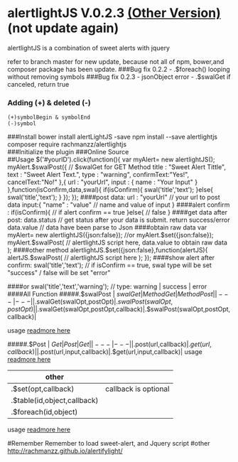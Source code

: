# alertlightJS V.0.2.3  [(Other Version)](https://github.com/rachmanzz/AlertlightJS/releases) (not update again)
alertlightJS is a combination of sweet alerts with jquery

refer to branch master for new update, because not all of npm, bower,and composer package has been update.
###Bug fix 0.2.2
    - .$foreach() looping without removing symbols
###Bug fix 0.2.3
    - jsonObject error
    - .$swalGet if canceled, return true
### Adding (+) & deleted (-)
    (+)symbolBegin & symbolEnd
    (-)symbol
###Install
    bower install alertLightJS -save
    npm install --save alertlightjs
    composer require rachmanzz/alertlightjs    
###Initialize the plugin
    <link rel="stylesheet" type="text/css" href="http://t4t5.github.io/sweetalert/dist/sweetalert.css">
    <script src="//code.jquery.com/jquery-1.12.0.min.js"></script>
    <script src="http://t4t5.github.io/sweetalert/dist/sweetalert.min.js"></script>
    <script src="dist/alertlightjs.min.js"></script>
###Online Source    
    <script src="http://rachmanzz.github.io/AlertlightJS/dist/js/alertlightjs-0-2-3.min.js"></script>
##Usage
    $('#yourID').click(function(){
            var myAlert= new alertlightJS();
            myAlert.$swalPost({     // $swalGet for GET Method
                title : "Sweet Alert Tittle",
                text  : "Sweet Alert Text.",
                type  : "warning",
                confirmText:"Yes!",
                cancelText:"No!"
            },{
                url : "yourUrl",
                input   : {
                    name  : "Your Input"
                }
            },function(isConfirm,data,swal){
                if(isConfirm){
                        swal('title','text');
                }else{
                    swal('title','text');
                }
            });
        });
####post data:
            url : "yourUrl" // your url to post data
            input:{
                "name" : "value" // name and value of input
            }
####alert confirm :
     if(isConfirm){
        // if alert confirm == true
     }else{
       // false
     }
####get data after post:
     data.status // get status after your data is submit. return success/error
     data.value // data have been parse to Json
####obtain raw data
     var myAlert= new alertlightJS({json:false}); //or myAlert.$set({json:false});
     myAlert.$swalPost(
        // alertlightJS script here, data.value to obtain raw data 
     );
####other method
     alertlightJS.$set({json:false},function(alertJS){
        alertJS.$swalPost(
                        // alertlightJS script here 
                     );
     });
####show alert after confirm:
    swal('title','text'); // if isConfirm == true, swal type will be set "success" / false will be set "error"
     
####or
    swal('title','text','warning'); // type: warning | success | error
####All Function
#####.$swalPost | $swalGet
|Method Get|Method Post| 
|---|---|
|.$swalGet(swalOpt,postOpt)|.$swalPost(swalOpt,postOpt)|
|.$swalGet(swalOpt,postOpt,callback)|.$swalPost(swalOpt,postOpt,callback)|

usage [readmore here](https://github.com/rachmanzz/AlertlightJS/wiki/show-alert-&-send)


#####.$Post | $Get
|Post|Get|
|---|---|
|.$post(url,callback)|.$get(url,callback)|
|.$post(url,input,callback)|.$get(url,input,callback)|
usage [readmore here](https://github.com/rachmanzz/AlertlightJS/wiki/send-data)

|other| |
|---|---|
|.$set(opt,callback)|callback is optional |
|.$table(id,object,callback)| |
|.$foreach(id,object)| |
usage [readmore here](https://github.com/rachmanzz/AlertlightJS/wiki/other)




#Remember
Remember to load sweet-alert, and Jquery script 
#other
http://rachmanzz.github.io/alertifylight/
